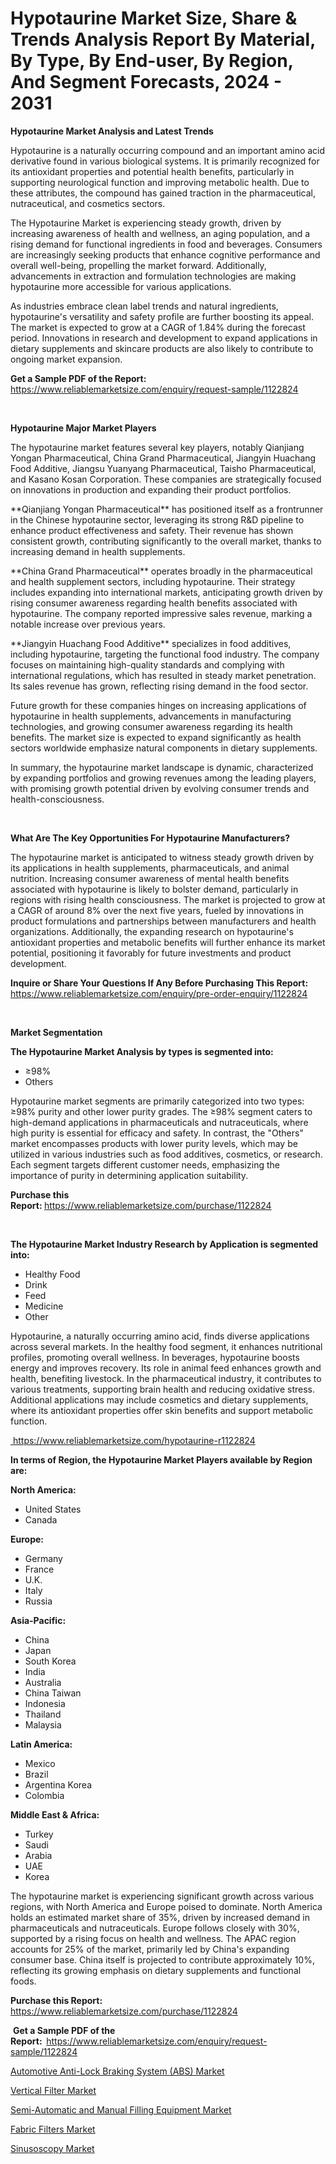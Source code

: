 <p><h1>Hypotaurine Market Size, Share & Trends Analysis Report By Material, By Type, By End-user, By Region, And Segment Forecasts, 2024 - 2031</h1></p><p><strong>Hypotaurine Market Analysis and Latest Trends</strong></p>
<p><p>Hypotaurine is a naturally occurring compound and an important amino acid derivative found in various biological systems. It is primarily recognized for its antioxidant properties and potential health benefits, particularly in supporting neurological function and improving metabolic health. Due to these attributes, the compound has gained traction in the pharmaceutical, nutraceutical, and cosmetics sectors.</p><p>The Hypotaurine Market is experiencing steady growth, driven by increasing awareness of health and wellness, an aging population, and a rising demand for functional ingredients in food and beverages. Consumers are increasingly seeking products that enhance cognitive performance and overall well-being, propelling the market forward. Additionally, advancements in extraction and formulation technologies are making hypotaurine more accessible for various applications.</p><p>As industries embrace clean label trends and natural ingredients, hypotaurine's versatility and safety profile are further boosting its appeal. The market is expected to grow at a CAGR of 1.84% during the forecast period. Innovations in research and development to expand applications in dietary supplements and skincare products are also likely to contribute to ongoing market expansion.</p></p>
<p><strong>Get a Sample PDF of the Report:&nbsp;</strong> <a href="https://www.reliablemarketsize.com/enquiry/request-sample/1122824?utm_campaign=1167&utm_medium=2&utm_source=Github&utm_content=ia&utm_term=06112024&utm_id=hypotaurine">https://www.reliablemarketsize.com/enquiry/request-sample/1122824</a></p>
<p>&nbsp;</p>
<p><strong>Hypotaurine Major Market Players</strong></p>
<p><p>The hypotaurine market features several key players, notably Qianjiang Yongan Pharmaceutical, China Grand Pharmaceutical, Jiangyin Huachang Food Additive, Jiangsu Yuanyang Pharmaceutical, Taisho Pharmaceutical, and Kasano Kosan Corporation. These companies are strategically focused on innovations in production and expanding their product portfolios.</p><p>**Qianjiang Yongan Pharmaceutical** has positioned itself as a frontrunner in the Chinese hypotaurine sector, leveraging its strong R&D pipeline to enhance product effectiveness and safety. Their revenue has shown consistent growth, contributing significantly to the overall market, thanks to increasing demand in health supplements.</p><p>**China Grand Pharmaceutical** operates broadly in the pharmaceutical and health supplement sectors, including hypotaurine. Their strategy includes expanding into international markets, anticipating growth driven by rising consumer awareness regarding health benefits associated with hypotaurine. The company reported impressive sales revenue, marking a notable increase over previous years.</p><p>**Jiangyin Huachang Food Additive** specializes in food additives, including hypotaurine, targeting the functional food industry. The company focuses on maintaining high-quality standards and complying with international regulations, which has resulted in steady market penetration. Its sales revenue has grown, reflecting rising demand in the food sector.</p><p>Future growth for these companies hinges on increasing applications of hypotaurine in health supplements, advancements in manufacturing technologies, and growing consumer awareness regarding its health benefits. The market size is expected to expand significantly as health sectors worldwide emphasize natural components in dietary supplements.</p><p>In summary, the hypotaurine market landscape is dynamic, characterized by expanding portfolios and growing revenues among the leading players, with promising growth potential driven by evolving consumer trends and health-consciousness.</p></p>
<p>&nbsp;</p>
<p><strong>What Are The Key Opportunities For Hypotaurine Manufacturers?</strong></p>
<p><p>The hypotaurine market is anticipated to witness steady growth driven by its applications in health supplements, pharmaceuticals, and animal nutrition. Increasing consumer awareness of mental health benefits associated with hypotaurine is likely to bolster demand, particularly in regions with rising health consciousness. The market is projected to grow at a CAGR of around 8% over the next five years, fueled by innovations in product formulations and partnerships between manufacturers and health organizations. Additionally, the expanding research on hypotaurine's antioxidant properties and metabolic benefits will further enhance its market potential, positioning it favorably for future investments and product development.</p></p>
<p><strong>Inquire or Share Your Questions If Any Before Purchasing This Report:</strong> <a href="https://www.reliablemarketsize.com/enquiry/pre-order-enquiry/1122824?utm_campaign=1167&utm_medium=2&utm_source=Github&utm_content=ia&utm_term=06112024&utm_id=hypotaurine">https://www.reliablemarketsize.com/enquiry/pre-order-enquiry/1122824</a></p>
<p>&nbsp;</p>
<p><strong>Market Segmentation</strong></p>
<p><strong>The Hypotaurine Market Analysis by types is segmented into:</strong></p>
<p><ul><li>≥98%</li><li>Others</li></ul></p>
<p><p>Hypotaurine market segments are primarily categorized into two types: ≥98% purity and other lower purity grades. The ≥98% segment caters to high-demand applications in pharmaceuticals and nutraceuticals, where high purity is essential for efficacy and safety. In contrast, the "Others" market encompasses products with lower purity levels, which may be utilized in various industries such as food additives, cosmetics, or research. Each segment targets different customer needs, emphasizing the importance of purity in determining application suitability.</p></p>
<p><strong>Purchase this Report:&nbsp;</strong><a href="https://www.reliablemarketsize.com/purchase/1122824?utm_campaign=1167&utm_medium=2&utm_source=Github&utm_content=ia&utm_term=06112024&utm_id=hypotaurine">https://www.reliablemarketsize.com/purchase/1122824</a></p>
<p>&nbsp;</p>
<p><strong>The Hypotaurine Market Industry Research by Application is segmented into:</strong></p>
<p><ul><li>Healthy Food</li><li>Drink</li><li>Feed</li><li>Medicine</li><li>Other</li></ul></p>
<p><p>Hypotaurine, a naturally occurring amino acid, finds diverse applications across several markets. In the healthy food segment, it enhances nutritional profiles, promoting overall wellness. In beverages, hypotaurine boosts energy and improves recovery. Its role in animal feed enhances growth and health, benefiting livestock. In the pharmaceutical industry, it contributes to various treatments, supporting brain health and reducing oxidative stress. Additional applications may include cosmetics and dietary supplements, where its antioxidant properties offer skin benefits and support metabolic function.</p></p>
<p><a href="https://www.reliablemarketsize.com/hypotaurine-r1122824?utm_campaign=1167&utm_medium=2&utm_source=Github&utm_content=ia&utm_term=06112024&utm_id=hypotaurine">&nbsp;https://www.reliablemarketsize.com/hypotaurine-r1122824</a></p>
<p><strong>In terms of Region, the Hypotaurine Market Players available by Region are:</strong></p>
<p>
    <p> <strong> North America: </strong>
        <ul>
            <li>United States</li>
            <li>Canada</li>
        </ul>
        </p> 
    <p> <strong> Europe: </strong>
        <ul>
            <li>Germany</li>
            <li>France</li>
            <li>U.K.</li>
            <li>Italy</li>
            <li>Russia</li>
        </ul>
        </p> 
    <p> <strong> Asia-Pacific: </strong>
        <ul>
            <li>China</li>
            <li>Japan</li>
            <li>South Korea</li>
            <li>India</li>
            <li>Australia</li>
            <li>China Taiwan</li>
            <li>Indonesia</li>
            <li>Thailand</li>
            <li>Malaysia</li>
        </ul>
        </p> 
    <p> <strong> Latin America: </strong>
        <ul>
            <li>Mexico</li>
            <li>Brazil</li>
            <li>Argentina Korea</li>
            <li>Colombia</li>
        </ul>
        </p> 
    <p> <strong> Middle East & Africa: </strong>
        <ul>
            <li>Turkey</li>
            <li>Saudi</li>
            <li>Arabia</li>
            <li>UAE</li>
            <li>Korea</li>
        </ul>
    </p>
    </p>
<p><p>The hypotaurine market is experiencing significant growth across various regions, with North America and Europe poised to dominate. North America holds an estimated market share of 35%, driven by increased demand in pharmaceuticals and nutraceuticals. Europe follows closely with 30%, supported by a rising focus on health and wellness. The APAC region accounts for 25% of the market, primarily led by China's expanding consumer base. China itself is projected to contribute approximately 10%, reflecting its growing emphasis on dietary supplements and functional foods.</p></p>
<p><strong>Purchase this Report: </strong><a href="https://www.reliablemarketsize.com/purchase/1122824?utm_campaign=1167&utm_medium=2&utm_source=Github&utm_content=ia&utm_term=06112024&utm_id=hypotaurine">https://www.reliablemarketsize.com/purchase/1122824</a></p>
<p>&nbsp;<strong>Get a Sample PDF of the Report:&nbsp;&nbsp;</strong><a href="https://www.reliablemarketsize.com/enquiry/request-sample/1122824?utm_campaign=1167&utm_medium=2&utm_source=Github&utm_content=ia&utm_term=06112024&utm_id=hypotaurine">https://www.reliablemarketsize.com/enquiry/request-sample/1122824</a></p>
<p><strong></strong></p>
<p><p><a href="https://www.linkedin.com/pulse/automotive-anti-lock-braking-system-abs-market-growth-outlook-nevae?utm_campaign=1167&utm_medium=2&utm_source=Github&utm_content=ia&utm_term=06112024&utm_id=hypotaurine">Automotive Anti-Lock Braking System (ABS) Market</a></p><p><a href="https://issuu.com/reportprime-2/docs/vertical-filter-market-size-2030.pp_fd92b77f72442f?utm_campaign=1167&utm_medium=2&utm_source=Github&utm_content=ia&utm_term=06112024&utm_id=hypotaurine">Vertical Filter Market</a></p><p><a href="https://www.linkedin.com/pulse/regional-adaptations-global-semi-automatic-manual-filling-ay48e?utm_campaign=1167&utm_medium=2&utm_source=Github&utm_content=ia&utm_term=06112024&utm_id=hypotaurine">Semi-Automatic and Manual Filling Equipment Market</a></p><p><a href="https://www.linkedin.com/pulse/fabric-filters-market-share-analysis-growth-trends-forecasts-cln8e?utm_campaign=1167&utm_medium=2&utm_source=Github&utm_content=ia&utm_term=06112024&utm_id=hypotaurine">Fabric Filters Market</a></p><p><a href="https://issuu.com/reportprime-2/docs/sinusoscopy-market-size-2030.pptx_7228bf01a7f7f3?utm_campaign=1167&utm_medium=2&utm_source=Github&utm_content=ia&utm_term=06112024&utm_id=hypotaurine">Sinusoscopy Market</a></p></p>